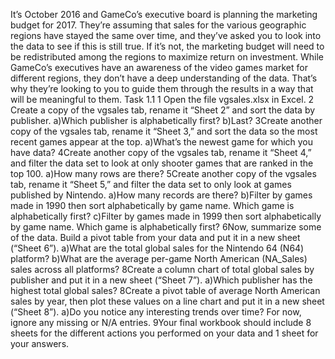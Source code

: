 It’s October 2016 and GameCo’s executive board is planning the marketing budget for 2017. They’re assuming that sales for the various geographic regions have stayed the same over time, and they’ve asked you to look into the data to see if this is still true. If it’s not, the marketing budget will need to be redistributed among the regions to maximize return on investment. While GameCo’s executives have an awareness of the video games market for different regions, they don’t have a deep understanding of the data. That’s why they’re looking to you to guide them through the results in a way that will be meaningful to them.
Task 1.1
1 Open the file vgsales.xlsx in Excel.
2 Create a copy of the vgsales tab, rename it “Sheet 2” and sort the data by publisher.
a)Which publisher is alphabetically first?
b)Last?
3Create another copy of the vgsales tab, rename it “Sheet 3,” and sort the data so the most recent games appear at the top.
a)What’s the newest game for which you have data?
4Create another copy of the vgsales tab, rename it “Sheet 4,” and filter the data set to look at only shooter games that are ranked in the top 100.
a)How many rows are there?
5Create another copy of the vgsales tab, rename it “Sheet 5,” and filter the data set to only look at games published by Nintendo.
a)How many records are there?
b)Filter by games made in 1990 then sort alphabetically by game name. Which game is alphabetically first?
c)Filter by games made in 1999 then sort alphabetically by game name. Which game is alphabetically first?
6Now, summarize some of the data. Build a pivot table from your data and put it in a new sheet (“Sheet 6”).
a)What are the total global sales for the Nintendo 64 (N64) platform?
b)What are the average per-game North American (NA_Sales) sales across all platforms?
8Create a column chart of total global sales by publisher and put it in a new sheet (“Sheet 7”).
a)Which publisher has the highest total global sales?
8Create a pivot table of average North American sales by year, then plot these values on a line chart and put it in a new sheet (“Sheet 8”).
a)Do you notice any interesting trends over time? For now, ignore any missing or N/A entries.
9Your final workbook should include 8 sheets for the different actions you performed on your data and 1 sheet for your answers.
